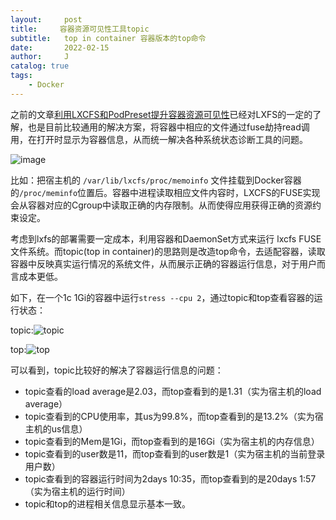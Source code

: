```yaml
---
layout:     post
title:     容器资源可见性工具topic
subtitle: 	top in container 容器版本的top命令
date:       2022-02-15
author:     J
catalog: true
tags:
    - Docker
---
```



之前的文章[利用LXCFS和PodPreset提升容器资源可见性](https://jaegerw2016.github.io/2019/07/03/%E5%88%A9%E7%94%A8LXCFS%E5%92%8CPodPreset%E6%8F%90%E5%8D%87%E5%AE%B9%E5%99%A8%E8%B5%84%E6%BA%90%E5%8F%AF%E8%A7%81%E6%80%A7/)已经对LXFS的一定的了解，也是目前比较通用的解决方案，将容器中相应的文件通过fuse劫持read调用，在打开时显示为容器信息，从而统一解决各种系统状态诊断工具的问题。

![image](https://i.loli.net/2019/07/03/5d1c254e208b578889.png)

比如：把宿主机的 `/var/lib/lxcfs/proc/memoinfo` 文件挂载到Docker容器的`/proc/meminfo`位置后。容器中进程读取相应文件内容时，LXCFS的FUSE实现会从容器对应的Cgroup中读取正确的内存限制。从而使得应用获得正确的资源约束设定。

考虑到lxfs的部署需要一定成本，利用容器和DaemonSet方式来运行 lxcfs FUSE文件系统。而topic(top in container)的思路则是改造top命令，去适配容器，读取容器中反映真实运行情况的系统文件，从而展示正确的容器运行信息，对于用户而言成本更低。

如下，在一个1c 1Gi的容器中运行`stress --cpu 2`，通过topic和top查看容器的运行状态：

topic:![topic](https://ieevee.com/assets/docker/topic.png)

top:![top](https://ieevee.com/assets/docker/top.png)

可以看到，topic比较好的解决了容器运行信息的问题：

- topic查看的load average是2.03，而top查看到的是1.31（实为宿主机的load average）
- topic查看到的CPU使用率，其us为99.8%，而top查看到的是13.2%（实为宿主机的us信息）
- topic查看到的Mem是1Gi，而top查看到的是16Gi（实为宿主机的内存信息）
- topic查看到的user数是11，而top查看到的user数是1（实为宿主机的当前登录用户数）
- topic查看到的容器运行时间为2days 10:35，而top查看到的是20days 1:57（实为宿主机的运行时间）
- topic和top的进程相关信息显示基本一致。